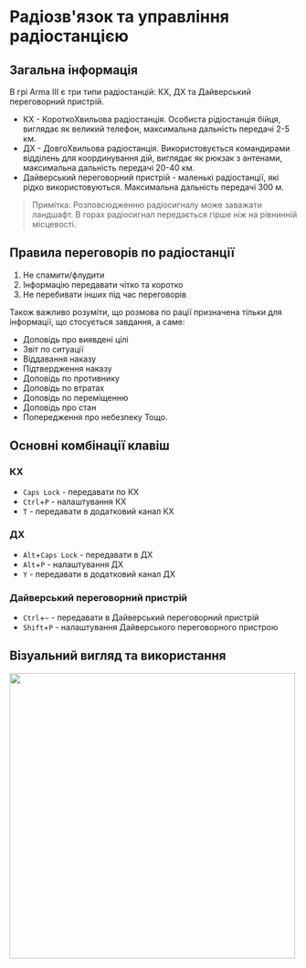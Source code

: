 # Радіозв'язок та управління радіостанцією
## Загальна інформація
В грі Arma ІІІ є три типи радіостанцій: КХ, ДХ та Дайверський переговорний пристрій.

- КХ - КороткоХвильова радіостанція. Особиста рідіостанція бійця, виглядає як великий телефон, максимальна дальність передачі 2-5 км.
- ДХ - ДовгоХвильова радіостанція. Використовується командирами відділень для координування дій, виглядає як рюкзак з антенами, максимальна дальність передачі 20-40 км.
- Дайверський переговорний пристрій - маленькі радіостанції, які рідко використовуються. Максимальна дальність передачі 300 м.

> Примітка: Розповсюдженню радіосигналу може заважати ландшафт.
> В горах радіосигнал передається гірше ніж на рівнинній місцевості.

## Правила переговорів по радіостанції
1. Не спамити/флудити
2. Інформацію передавати чітко та коротко
3. Не перебивати інших під час переговорів

Також важливо розуміти, що розмова по рації призначена тільки для інформації, що стосується завдання, а саме:
- Доповідь про виявдені цілі
- Звіт по ситуації
- Віддавання наказу
- Підтвердження наказу
- Доповідь по противнику
- Доповідь по втратах
- Доповідь по переміщенню
- Доповідь про стан
- Попередження про небезпеку
  Тощо.

## Основні комбінації клавіш
### КХ
- `Caps Lock` - передавати по КХ
- `Ctrl`+`P` - налаштування КХ
- `T` - передавати в додатковий канал КХ

### ДХ
- `Alt`+`Caps Lock` - передавати в ДХ
- `Alt`+`P` - налаштування ДХ
- `Y` - передавати в додатковий канал ДХ
  
### Дайверський переговорний пристрій
- `Ctrl`+`~` - передавати в Дайверський переговорний пристрій
- `Shift`+`P` - налаштування Дайверського переговорного пристрою

## Візуальний вигляд та використання
<img src="https://github.com/vsrJaguar/Materials/assets/144080908/313fb42b-1182-4977-95ae-1d93c7469bb1" height=500px>

